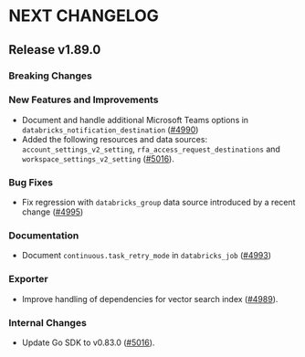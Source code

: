 # NEXT CHANGELOG

## Release v1.89.0

### Breaking Changes

### New Features and Improvements

* Document and handle additional Microsoft Teams options in `databricks_notification_destination` ([#4990](https://github.com/databricks/terraform-provider-databricks/pull/4990))
* Added the following resources and data sources: `account_settings_v2_setting`, `rfa_access_request_destinations` and `workspace_settings_v2_setting` ([#5016](https://github.com/databricks/terraform-provider-databricks/pull/5016)).

### Bug Fixes

* Fix regression with `databricks_group` data source introduced by a recent change ([#4995](https://github.com/databricks/terraform-provider-databricks/pull/4995))

### Documentation

* Document `continuous.task_retry_mode` in `databricks_job` ([#4993](https://github.com/databricks/terraform-provider-databricks/pull/4993))

### Exporter

* Improve handling of dependencies for vector search index ([#4989](https://github.com/databricks/terraform-provider-databricks/pull/4989)).

### Internal Changes

* Update Go SDK to v0.83.0 ([#5016](https://github.com/databricks/terraform-provider-databricks/pull/5016)).
